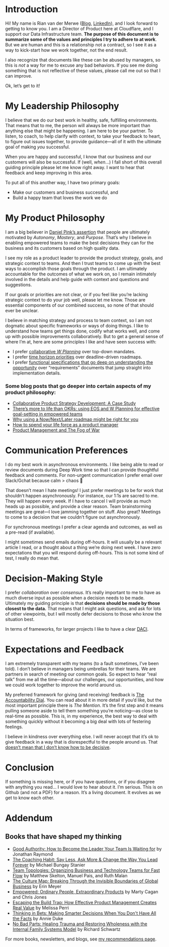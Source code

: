 # Introduction

Hi! My name is Rian van der Merwe ([Blog](https://elezea.com/), [LinkedIn](http://www.linkedin.com/in/rianvdm)), and I look forward to getting to know you. I am a Director of Product here at Cloudflare, and I support our Data Infrastructure team. **The purpose of this document is to summarize some of the values and principles I try to adhere to at work**. But we are human and this is a relationship not a contract, so I see it as a way to kick-start how we work together, not the end result.

I also recognize that documents like these can be abused by managers, so this is _not_ a way for me to excuse any bad behaviors. If you see me doing something that is not reflective of these values, please call me out so that I can improve.

Ok, let’s get to it!


# My Leadership Philosophy

I believe that we do our best work in healthy, safe, fulfilling environments. That means that to me, the person will always be more important than anything else that might be happening. I am here to be your partner. To listen, to coach, to help clarify with context, to take your feedback to heart, to figure out issues together, to provide guidance—all of it with the ultimate goal of making _you_ successful.

When you are happy and successful, I know that our business and our customers will also be successful. If (well, _when_...) I fall short of this overall guiding principle please let me know right away. I want to hear that feedback and keep improving in this area. 

To put all of this another way, I have two primary goals:

* Make our customers and business successful, and
* Build a happy team that loves the work we do

# My Product Philosophy

I am a big believer in [Daniel Pink’s assertion](https://bookshop.org/a/89364/9781594484803) that people are ultimately motivated by _Autonomy_, _Mastery_, and _Purpose_. That’s why I believe in enabling empowered teams to make the best decisions they can for the business and its customers based on high quality data.

I see my role as a product leader to provide the product strategy, goals, and strategic context to teams. And then I trust teams to come up with the best ways to accomplish those goals through the product. I am ultimately accountable for the outcomes of what we work on, so I remain intimately involved in the details and help guide with context and questions and suggestions.

If our goals or priorities are not clear, or if you feel like you’re lacking strategic context to do your job well, please let me know. Those are essential components of our combined success, so none of that should ever be unclear.

I believe in matching strategy and process to team context, so I am not dogmatic about specific frameworks or ways of doing things. I like to understand how teams get things done, codify what works well, and come up with possible improvements collaboratively. But to get a general sense of where I’m at, here are some principles I like and have seen success with:

* I prefer [collaborative _W Planning_](https://github.com/rianvdm/pm-resources/blob/master/processes/w-planning.md) over top-down mandates.
* I prefer [time horizon priorities](https://github.com/rianvdm/pm-resources/blob/master/processes/nownextlater.md) over deadline-driven roadmaps. 
* I prefer [functional specifications that go deep on understanding the opportunity](https://github.com/rianvdm/pm-resources/blob/master/templates/product-plan.md) over “requirements” documents that jump straight into implementation details.


### Some blog posts that go deeper into certain aspects of my product philosophy:

* [Collaborative Product Strategy Development: A Case Study](https://elezea.com/2023/01/product-strategy-framework-process/)
* [There’s more to life than OKRs: using EOS and W Planning for effective goal-setting in empowered teams](https://elezea.com/2023/03/okr-alternatives-empowered-teams-w-planning-eos/)
* [Why using a Now/Next/Later roadmap might be right for you](https://elezea.com/2024/02/why-using-a-now-next-later-roadmap-might-be-right-for-you/)
* [How to spend your life force as a product manager](https://elezea.com/2023/05/product-life-force/)
* [Product Management and The Fog of War](https://elezea.com/2023/03/product-management-and-the-fog-of-war/)


# Communication Preferences

I do my best work in asynchronous environments. I like being able to read or review documents during Deep Work time so that I can provide thoughtful feedback and comments. For non-urgent communication I prefer email over Slack/Gchat because calm > chaos 🫠

That doesn’t mean I hate meetings! I just prefer meetings to be for work that shouldn’t happen asynchronously. For instance, our 1:1s are sacred to me. They will happen every week. If I have to cancel I will provide as much heads up as possible, and provide a clear reason. Team brainstorming meetings are great—I love jamming together on stuff. Also great? Meetings to come to a decision that we couldn’t figure out asynchronously.

For synchronous meetings I prefer a clear agenda and outcomes, as well as a pre-read (if available).

I might sometimes send emails during off-hours. It will usually be a relevant article I read, or a thought about a thing we’re doing next week. I have zero expectations that you will respond during off-hours. This is not some kind of test, I really do mean that.

# Decision-Making Style

I prefer _collaboration_ over _consensus_. It’s really important to me to have as much diverse input as possible when a decision needs to be made. Ultimately my guiding principle is that **decisions should be made by those closest to the data.** That means that I might ask questions, and ask for lots of other viewpoints, but I will mostly defer decisions to those who know the situation best.

In terms of frameworks, for larger projects I like to have a clear [DACI](https://github.com/rianvdm/pm-resources/blob/master/processes/daci.md).

# Expectations and Feedback

I am extremely transparent with my teams (to a fault sometimes, I’ve been told). I don’t believe in managers being umbrellas for their teams. We are partners in search of meeting our common goals. So expect to hear “real talk” from me all the time—about our challenges, our opportunities, and how we could work together to improve the world around us.

My preferred framework for giving (and receiving) feedback is [The Accountability Dial](https://gregharrod.com/how-to-use-a-powerful-tool-the-accountability-dial/). You can read about it in more detail if you’d like, but the most important principle there is _The Mention_. It’s the first step and it means pulling someone aside to tell them something you’re noticing—as close to real-time as possible. This is, in my experience, the best way to deal with something quickly without it becoming a big deal with lots of festering feelings.

I believe in kindness over everything else. I will never accept that it’s ok to give feedback in a way that is disrespectful to the people around us. That [doesn’t mean that I don’t know how to be decisive](https://elezea.com/2024/03/on-kindness-and-decisiveness/).

# Conclusion

If something is missing here, or if you have questions, or if you disagree with anything you read... I would love to hear about it. I’m serious. This is on Github (and not a PDF) for a reason. It’s a living document. It evolves as we get to know each other.

# Addendum

## Books that have shaped my thinking

* [Good Authority: How to Become the Leader Your Team Is Waiting for](https://amzn.to/4akCRAj) by Jonathan Raymond
* [The Coaching Habit: Say Less, Ask More & Change the Way You Lead Forever](https://amzn.to/4av90W9) by Michael Bungay Stanier
* [Team Topologies: Organizing Business and Technology Teams for Fast Flow](https://amzn.to/4cAGx2p) by Matthew Skelton, Manuel Pais, and Ruth Malan
* [The Culture Map: Breaking Through the Invisible Boundaries of Global Business](https://amzn.to/4adMP6E) by Erin Meyer
* [Empowered: Ordinary People, Extraordinary Products](https://amzn.to/4cERoZi) by Marty Cagan and Chris Jones
* [Escaping the Build Trap: How Effective Product Management Creates Real Value](https://amzn.to/4cEnx31) by Melissa Perri
* [Thinking in Bets: Making Smarter Decisions When You Don't Have All the Facts](https://amzn.to/3PKOZm1) by Annie Duke
* [No Bad Parts: Healing Trauma and Restoring Wholeness with the Internal Family Systems Model](https://amzn.to/4cCRArM) by Richard Schwartz

For more books, newsletters, and blogs, see [my recommendations page](https://elezea.com/resources/recommendations/).
